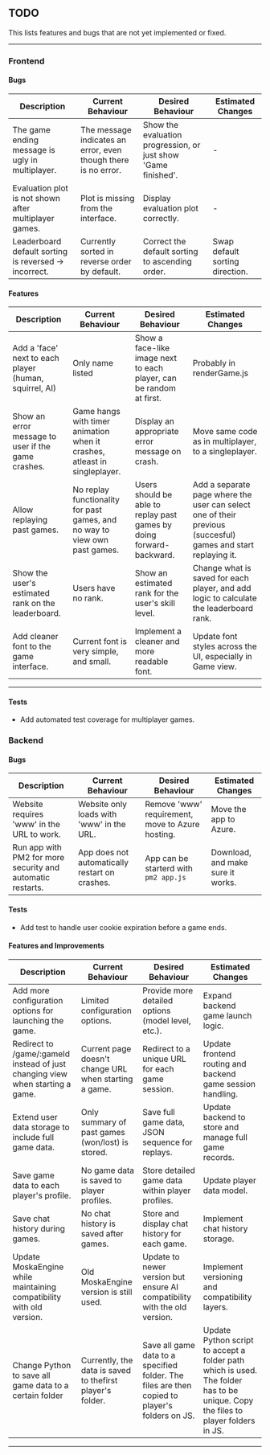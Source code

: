 ## TODO
This lists features and bugs that are not yet implemented or fixed.

---

### Frontend

#### **Bugs**

| Description | Current Behaviour | Desired Behaviour | Estimated Changes |
|-------------------------------------------------------|----------------------------------------------------|---------------------------------------------------|---------------------------------------|
| The game ending message is ugly in multiplayer.  | The message indicates an error, even though there is no error. | Show the evaluation progression, or just show 'Game finished'.   | - |
| Evaluation plot is not shown after multiplayer games. | Plot is missing from the interface. | Display evaluation plot correctly. | - |
| Leaderboard default sorting is reversed -> incorrect. | Currently sorted in reverse order by default. | Correct the default sorting to ascending order. | Swap default sorting direction. |

#### **Features**

| Description | Current Behaviour | Desired Behaviour | Estimated Changes |
|-------------------------------------------------------|----------------------------------------------------|---------------------------------------------------|---------------------------------------|
| Add a 'face' next to each player (human, squirrel, AI) | Only name listed | Show a face-like image next to each player, can be random at first. | Probably in renderGame.js |
| Show an error message to user if the game crashes. | Game hangs with timer animation when it crashes, atleast in singleplayer. | Display an appropriate error message on crash. | Move same code as in multiplayer, to a singleplayer. |
| Allow replaying past games. | No replay functionality for past games, and no way to view own past games. | Users should be able to replay past games by doing forward-backward. | Add a separate page where the user can select one of their previous (succesful) games and start replaying it. |
| Show the user's estimated rank on the leaderboard. | Users have no rank. | Show an estimated rank for the user's skill level. | Change what is saved for each player, and add logic to calculate the leaderboard rank. |
| Add cleaner font to the game interface. | Current font is very simple, and small. | Implement a cleaner and more readable font. | Update font styles across the UI, especially in Game view. |

---


#### **Tests**

- Add automated test coverage for multiplayer games.

### Backend

#### **Bugs**

| Description | Current Behaviour | Desired Behaviour | Estimated Changes |
|-------------------------------------------------------|----------------------------------------------------|---------------------------------------------------|---------------------------------------|
| Website requires 'www' in the URL to work. | Website only loads with 'www' in the URL. | Remove 'www' requirement, move to Azure hosting. | Move the app to Azure. |
| Run app with PM2 for more security and automatic restarts. | App does not automatically restart on crashes. | App can be starterd with `pm2 app.js`| Download, and make sure it works. |

#### **Tests**

- Add test to handle user cookie expiration before a game ends.

#### **Features and Improvements**

| Description                                           | Current Behaviour                                  | Desired Behaviour                                  | Estimated Changes                     |
|-------------------------------------------------------|----------------------------------------------------|---------------------------------------------------|---------------------------------------|
| Add more configuration options for launching the game.| Limited configuration options.                     | Provide more detailed options (model level, etc.). | Expand backend game launch logic.     |
| Redirect to /game/:gameId instead of just changing view when starting a game. | Current page doesn't change URL when starting a game. | Redirect to a unique URL for each game session. | Update frontend routing and backend game session handling. |
| Extend user data storage to include full game data.   | Only summary of past games (won/lost) is stored.   | Save full game data, JSON sequence for replays.    | Update backend to store and manage full game records. |
| Save game data to each player's profile.              | No game data is saved to player profiles.          | Store detailed game data within player profiles.   | Update player data model.             |
| Save chat history during games.                      | No chat history is saved after games.              | Store and display chat history for each game.      | Implement chat history storage.       |
| Update MoskaEngine while maintaining compatibility with old version. | Old MoskaEngine version is still used.             | Update to newer version but ensure AI compatibility with the old version. | Implement versioning and compatibility layers. |
| Change Python to save all game data to a certain folder | Currently, the data is saved to thefirst player's folder. | Save all game data to a specified folder. The files are then copied to player's folders on JS. | Update Python script to accept a folder path which is used. The folder has to be unique. Copy the files to player folders in JS. |

---

